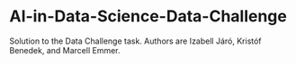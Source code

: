 # AI-in-Data-Science-Data-Challenge
Solution to the Data Challenge task. Authors are Izabell Járó, Kristóf Benedek, and Marcell Emmer.
